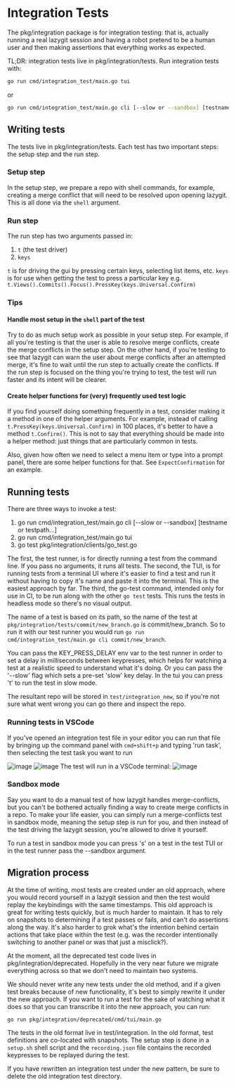 # Integration Tests

The pkg/integration package is for integration testing: that is, actually running a real lazygit session and having a robot pretend to be a human user and then making assertions that everything works as expected.

TL;DR: integration tests live in pkg/integration/tests. Run integration tests with:

```sh
go run cmd/integration_test/main.go tui
```

or

```sh
go run cmd/integration_test/main.go cli [--slow or --sandbox] [testname or testpath...]
```

## Writing tests

The tests live in pkg/integration/tests. Each test has two important steps: the setup step and the run step.

### Setup step

In the setup step, we prepare a repo with shell commands, for example, creating a merge conflict that will need to be resolved upon opening lazygit. This is all done via the `shell` argument.

### Run step

The run step has two arguments passed in:

1. `t` (the test driver)
2. `keys`

`t` is for driving the gui by pressing certain keys, selecting list items, etc.
`keys` is for use when getting the test to press a particular key e.g. `t.Views().Commits().Focus().PressKey(keys.Universal.Confirm)`

### Tips

#### Handle most setup in the `shell` part of the test

Try to do as much setup work as possible in your setup step. For example, if all you're testing is that the user is able to resolve merge conflicts, create the merge conflicts in the setup step. On the other hand, if you're testing to see that lazygit can warn the user about merge conflicts after an attempted merge, it's fine to wait until the run step to actually create the conflicts. If the run step is focused on the thing you're trying to test, the test will run faster and its intent will be clearer.

#### Create helper functions for (very) frequently used test logic

If you find yourself doing something frequently in a test, consider making it a method in one of the helper arguments. For example, instead of calling `t.PressKey(keys.Universal.Confirm)` in 100 places, it's better to have a method `t.Confirm()`. This is not to say that everything should be made into a helper method: just things that are particularly common in tests.

Also, given how often we need to select a menu item or type into a prompt panel, there are some helper functions for that. See `ExpectConfirmation` for an example.

## Running tests

There are three ways to invoke a test:

1. go run cmd/integration_test/main.go cli [--slow or --sandbox] [testname or testpath...]
2. go run cmd/integration_test/main.go tui
3. go test pkg/integration/clients/go_test.go

The first, the test runner, is for directly running a test from the command line. If you pass no arguments, it runs all tests.
The second, the TUI, is for running tests from a terminal UI where it's easier to find a test and run it without having to copy it's name and paste it into the terminal. This is the easiest approach by far.
The third, the go-test command, intended only for use in CI, to be run along with the other `go test` tests. This runs the tests in headless mode so there's no visual output.

The name of a test is based on its path, so the name of the test at `pkg/integration/tests/commit/new_branch.go` is commit/new_branch. So to run it with our test runner you would run `go run cmd/integration_test/main.go cli commit/new_branch`.

You can pass the KEY_PRESS_DELAY env var to the test runner in order to set a delay in milliseconds between keypresses, which helps for watching a test at a realistic speed to understand what it's doing. Or you can pass the '--slow' flag which sets a pre-set 'slow' key delay. In the tui you can press 't' to run the test in slow mode.

The resultant repo will be stored in `test/integration_new`, so if you're not sure what went wrong you can go there and inspect the repo.

### Running tests in VSCode

If you've opened an integration test file in your editor you can run that file by bringing up the command panel with `cmd+shift+p` and typing 'run task', then selecting the test task you want to run

![image](https://user-images.githubusercontent.com/8456633/201500427-b86e129f-5f35-4d55-b7bd-fff5d8e4a04e.png)
![image](https://user-images.githubusercontent.com/8456633/201500431-903deb8c-c210-4054-8514-ab7088c7a839.png)
The test will run in a VSCode terminal:
![image](https://user-images.githubusercontent.com/8456633/201500446-b87abf11-9653-438f-8a9a-e0bf8abdb7ee.png)

### Sandbox mode

Say you want to do a manual test of how lazygit handles merge-conflicts, but you can't be bothered actually finding a way to create merge conflicts in a repo. To make your life easier, you can simply run a merge-conflicts test in sandbox mode, meaning the setup step is run for you, and then instead of the test driving the lazygit session, you're allowed to drive it yourself.

To run a test in sandbox mode you can press 's' on a test in the test TUI or in the test runner pass the --sandbox argument.

## Migration process

At the time of writing, most tests are created under an old approach, where you would record yourself in a lazygit session and then the test would replay the keybindings with the same timestamps. This old approach is great for writing tests quickly, but is much harder to maintain. It has to rely on snapshots to determining if a test passes or fails, and can't do assertions along the way. It's also harder to grok what's the intention behind certain actions that take place within the test (e.g. was the recorder intentionally switching to another panel or was that just a misclick?).

At the moment, all the deprecated test code lives in pkg/integration/deprecated. Hopefully in the very near future we migrate everything across so that we don't need to maintain two systems.

We should never write any new tests under the old method, and if a given test breaks because of new functionality, it's best to simply rewrite it under the new approach. If you want to run a test for the sake of watching what it does so that you can transcribe it into the new approach, you can run:

```
go run pkg/integration/deprecated/cmd/tui/main.go
```

The tests in the old format live in test/integration. In the old format, test definitions are co-located with snapshots. The setup step is done in a `setup.sh` shell script and the `recording.json` file contains the recorded keypresses to be replayed during the test.

If you have rewritten an integration test under the new pattern, be sure to delete the old integration test directory.
